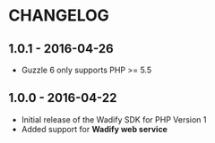 # CHANGELOG

## 1.0.1 - 2016-04-26

* Guzzle 6 only supports PHP >= 5.5

## 1.0.0 - 2016-04-22

* Initial release of the Wadify SDK for PHP Version 1
* Added support for **Wadify web service**